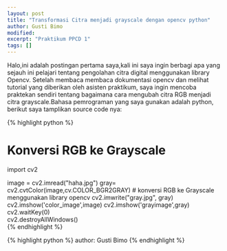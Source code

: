 ```yaml
---
layout: post
title: "Transformasi Citra menjadi grayscale dengan opencv python"
author: Gusti Bimo
modified:
excerpt: "Praktikum PPCD 1"
tags: []
---
```


Halo,ini adalah postingan pertama saya,kali ini saya ingin berbagi apa yang sejauh ini pelajari tentang pengolahan citra digital menggunakan library Opencv. Setelah membaca membaca dokumentasi opencv dan melihat tutorial yang diberikan oleh asisten praktikum, saya ingin mencoba praktekan sendiri tentang bagaimana cara mengubah citra RGB menjadi citra grayscale.Bahasa pemrograman yang saya gunakan adalah python, berikut saya tamplikan source code nya:

{% highlight python %}
# Konversi RGB ke Grayscale
import cv2

image = cv2.imread("haha.jpg")
gray= cv2.cvtColor(image,cv.COLOR_BGR2GRAY) # konversi RGB ke Grayscale menggunakan library opencv
cv2.imwrite("gray.jpg", gray)
cv2.imshow('color_image',image)
cv2.imshow('grayimage',gray) 
cv2.waitKey(0)                 
cv2.destroyAllWindows()       
{% endhighlight %}

{% highlight python %}
author: Gusti Bimo
{% endhighlight %}
